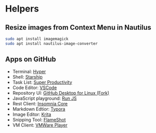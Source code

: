 # Helpers

## Resize images from Context Menu in Nautilus

```bash
sudo apt install imagemagick
sudo apt install nautilus-image-converter
```

## Apps on GitHub

- Terminal: [Hyper](https://hyper.is/)
- Shell: [Starship](https://starship.rs/)
- Task List: [Super Productivity](https://github.com/johannesjo/super-productivity)
- Code Editor: [VSCode](https://code.visualstudio.com/docs/setup/linux) 
- Repository UI: [GitHub Desktop for Linux (Fork)](https://github.com/shiftkey/desktop)
- JavaScript playground: [Run JS](https://runjs.app/)
- Rest Client: [Insomnia Core](https://insomnia.rest/download/#linux)
- Markdown Edtior: [Typora](https://typora.io/#linux)
- Image Editor: [Krita](https://krita.org/en/download/krita-desktop/)
- Snipping Tool: [FlameShot](https://github.com/flameshot-org/flameshot)
- VM Client: [VMWare Player](https://www.vmware.com/de/products/workstation-player.html)

